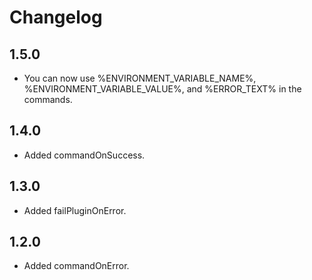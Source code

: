 # Changelog

## 1.5.0

- You can now use %ENVIRONMENT_VARIABLE_NAME%, %ENVIRONMENT_VARIABLE_VALUE%, and %ERROR_TEXT% in the commands.

## 1.4.0

- Added commandOnSuccess.

## 1.3.0

- Added failPluginOnError.

## 1.2.0

- Added commandOnError.
